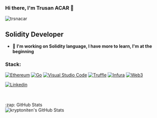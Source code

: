 ### Hi there, I'm Trusan ACAR 👋



<p align="left"> <img src="https://komarev.com/ghpvc/?username=trsnacar&label=Profile%20views&color=0e75b6&style=flat" alt="trsnacar" /> </p>

## Solidity Developer

- 🌱 **I'm working on Solidity language, I have more to learn, I'm at the beginning**









### Stack:
[![Ethereum](https://img.shields.io/badge/-Ethereum-333333?style=flat-square)](https://ethereum.org)
[![Go](https://img.shields.io/badge/-Go-00ADD8?style=flat-square)](https://golang.org)
[![Visual Studio Code](https://img.shields.io/badge/-Visual%20Studio%20Code-007ACC?style=flat-square)](https://code.visualstudio.com)
[![Truffle](https://img.shields.io/badge/-Truffle-44C044?style=flat-square)](https://trufflesuite.com)
[![Infura](https://img.shields.io/badge/-Infura-663399?style=flat-square)](https://infura.io)
[![Web3](https://img.shields.io/badge/-Web3-E9D458?style=flat-square)](https://web3.readthedocs.io)

[![Linkedin](https://img.shields.io/badge/linkedin%20-%230077B5.svg?&style=for-the-badge&logo=linkedin&logoColor=white)](https://www.linkedin.com/in/trusan-acar/)

<br />
<br />



  <summary>:zap: GitHub Stats</summary>

  <img align="left" alt="kryptoniten's GitHub Stats" src="https://github-readme-stats.vercel.app/api?username=trsnacar&theme=radical&show_icons=true" />
  
  


[linkedin]: https://www.linkedin.com/in/trusan-acar
